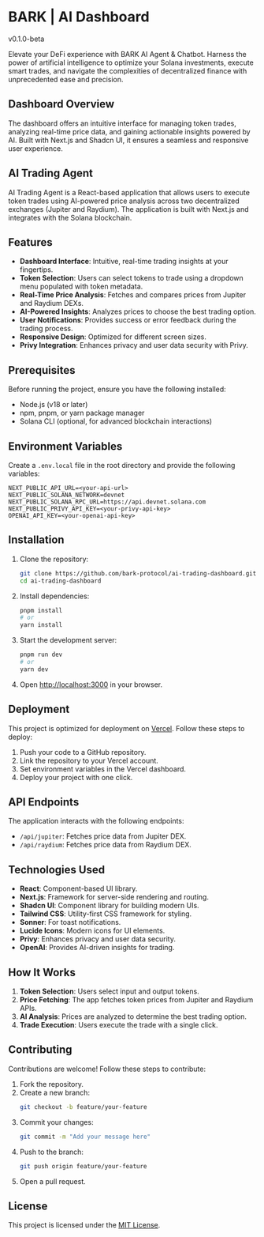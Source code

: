 # BARK | AI Dashboard
v0.1.0-beta

Elevate your DeFi experience with BARK AI Agent & Chatbot. Harness the power of artificial intelligence to optimize your Solana investments, execute smart trades, and navigate the complexities of decentralized finance with unprecedented ease and precision.

## Dashboard Overview

The dashboard offers an intuitive interface for managing token trades, analyzing real-time price data, and gaining actionable insights powered by AI. Built with Next.js and Shadcn UI, it ensures a seamless and responsive user experience.

## AI Trading Agent

AI Trading Agent is a React-based application that allows users to execute token trades using AI-powered price analysis across two decentralized exchanges (Jupiter and Raydium). The application is built with Next.js and integrates with the Solana blockchain.

## Features

- **Dashboard Interface**: Intuitive, real-time trading insights at your fingertips.
- **Token Selection**: Users can select tokens to trade using a dropdown menu populated with token metadata.
- **Real-Time Price Analysis**: Fetches and compares prices from Jupiter and Raydium DEXs.
- **AI-Powered Insights**: Analyzes prices to choose the best trading option.
- **User Notifications**: Provides success or error feedback during the trading process.
- **Responsive Design**: Optimized for different screen sizes.
- **Privy Integration**: Enhances privacy and user data security with Privy.

## Prerequisites

Before running the project, ensure you have the following installed:

- Node.js (v18 or later)
- npm, pnpm, or yarn package manager
- Solana CLI (optional, for advanced blockchain interactions)

## Environment Variables

Create a `.env.local` file in the root directory and provide the following variables:

```
NEXT_PUBLIC_API_URL=<your-api-url>
NEXT_PUBLIC_SOLANA_NETWORK=devnet
NEXT_PUBLIC_SOLANA_RPC_URL=https://api.devnet.solana.com
NEXT_PUBLIC_PRIVY_API_KEY=<your-privy-api-key>
OPENAI_API_KEY=<your-openai-api-key>
```

## Installation

1. Clone the repository:

   ```bash
   git clone https://github.com/bark-protocol/ai-trading-dashboard.git
   cd ai-trading-dashboard
   ```

2. Install dependencies:

   ```bash
   pnpm install
   # or
   yarn install
   ```

3. Start the development server:

   ```bash
   pnpm run dev
   # or
   yarn dev
   ```

4. Open [http://localhost:3000](http://localhost:3000) in your browser.

## Deployment

This project is optimized for deployment on [Vercel](https://vercel.com/). Follow these steps to deploy:

1. Push your code to a GitHub repository.
2. Link the repository to your Vercel account.
3. Set environment variables in the Vercel dashboard.
4. Deploy your project with one click.

## API Endpoints

The application interacts with the following endpoints:

- `/api/jupiter`: Fetches price data from Jupiter DEX.
- `/api/raydium`: Fetches price data from Raydium DEX.

## Technologies Used

- **React**: Component-based UI library.
- **Next.js**: Framework for server-side rendering and routing.
- **Shadcn UI**: Component library for building modern UIs.
- **Tailwind CSS**: Utility-first CSS framework for styling.
- **Sonner**: For toast notifications.
- **Lucide Icons**: Modern icons for UI elements.
- **Privy**: Enhances privacy and user data security.
- **OpenAI**: Provides AI-driven insights for trading.

## How It Works

1. **Token Selection**: Users select input and output tokens.
2. **Price Fetching**: The app fetches token prices from Jupiter and Raydium APIs.
3. **AI Analysis**: Prices are analyzed to determine the best trading option.
4. **Trade Execution**: Users execute the trade with a single click.

## Contributing

Contributions are welcome! Follow these steps to contribute:

1. Fork the repository.
2. Create a new branch:
   ```bash
   git checkout -b feature/your-feature
   ```
3. Commit your changes:
   ```bash
   git commit -m "Add your message here"
   ```
4. Push to the branch:
   ```bash
   git push origin feature/your-feature
   ```
5. Open a pull request.

## License

This project is licensed under the [MIT License](LICENSE).

